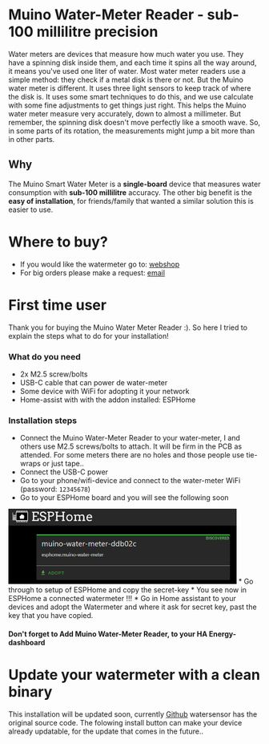 # Muino Water-Meter Reader - sub-100 millilitre precision

Water meters are devices that measure how much water you use. They have a spinning disk inside them, and each time it spins all the way around, it means you've used one liter of water. Most water meter readers use a simple method: they check if a metal disk is there or not. But the Muino water meter is different. It uses three light sensors to keep track of where the disk is. It uses some smart techniques to do this, and we use calculate with some fine adjustments to get things just right. This helps the Muino water meter measure very accurately, down to almost a millimeter. But remember, the spinning disk doesn't move perfectly like a smooth wave. So, in some parts of its rotation, the measurements might jump a bit more than in other parts.

## Why
The Muino Smart Water Meter is a **single-board** device that measures water consumption with **sub-100 millilitre** accuracy. The other big benefit is the **easy of installation**, for friends/family that wanted a similar solution this is easier to use.

# Where to buy?
* If you would like the watermeter go to: [webshop](https://www.tindie.com/products/muino/smart-water-meter-reader/)
* For big orders please make a request: [email](martijnvwezel@muino.nl)

# First time user
Thank you for buying the Muino Water Meter Reader :). So here I tried to explain the steps what to do for your installation!

### What do you need
* 2x M2.5 screw/bolts 
* USB-C cable that can power de water-meter
* Some device with WiFi for adopting it your network
* Home-assist with with the addon installed: ESPHome

### Installation steps
* Connect the Muino Water-Meter Reader to your water-meter, I and others use M2.5 screws/bolts to attach. It will be firm in the PCB as attended. For some meters there are no holes and those people use tie-wraps or just tape..
* Connect the USB-C power
* Go to your phone/wifi-device and connect to the water-meter WiFi (password: `12345678`)
* Go to your ESPHome board and you will see the following soon
<img src="/img/esphome_adopt.png" alt="connector" height="150" class="center"/>
* Go through to setup of ESPHome and copy the secret-key
* You see now in ESPHome a connected watermeter !!!
* Go in Home assistant to your devices and adopt the Watermeter and where it ask for secret key, past the key that you have copied.


#### Don't forget to Add Muino Water-Meter Reader, to your HA Energy-dashboard



# Update your watermeter with a clean binary

This installation will be updated soon, currently <a href="https://github.com/martijnvwezel/">Github</a> watersensor has the original source code.
The folowing install button can make your device already updatable, for the update that comes in the future..
<!-- You can use the button below to install the pre-built firmware directly to your device via USB from the browser. -->

<esp-web-install-button manifest="./manifest.json"></esp-web-install-button>
<script type="module" src="https://unpkg.com/esp-web-tools@9/dist/web/install-button.js?module"></script>
